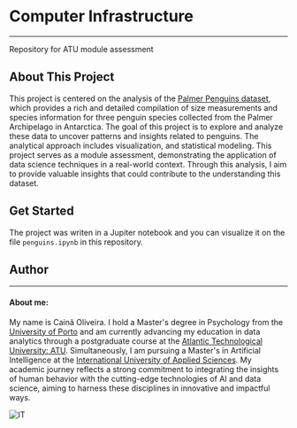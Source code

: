 # Computer Infrastructure

***
Repository for ATU module assessment 

## About This Project

This project is centered on the analysis of the [Palmer Penguins dataset](https://allisonhorst.github.io/palmerpenguins/), which provides a rich and detailed compilation of size measurements and species information for three penguin species collected from the Palmer Archipelago in Antarctica. The goal of this project is to explore and analyze these data to uncover patterns and insights related to penguins. The analytical approach includes visualization, and statistical modeling. This project serves as a module assessment, demonstrating the application of data science techniques in a real-world context. Through this analysis, I aim to provide valuable insights that could contribute to the understanding this dataset.

## Get Started

The project was writen in a Jupiter notebook and you can visualize it on the file `penguins.ipynb` in this repository.

## Author

***

#### About me:

My name is Cainã Oliveira. I hold a Master's degree in Psychology from the [University of Porto](https://www.up.pt/portal/en/) and am currently advancing my education in data analytics through a postgraduate course at the [Atlantic Technological University: ATU](https://www.atu.ie/). Simultaneously, I am pursuing a Master's in Artificial Intelligence at the [International University of Applied Sciences](https://www.iu.org/). My academic journey reflects a strong commitment to integrating the insights of human behavior with the cutting-edge technologies of AI and data science, aiming to harness these disciplines in innovative and impactful ways.

![IT](https://erp.today/wp-content/uploads/2022/12/Artificial_Intelligence-2048x1024.jpg)